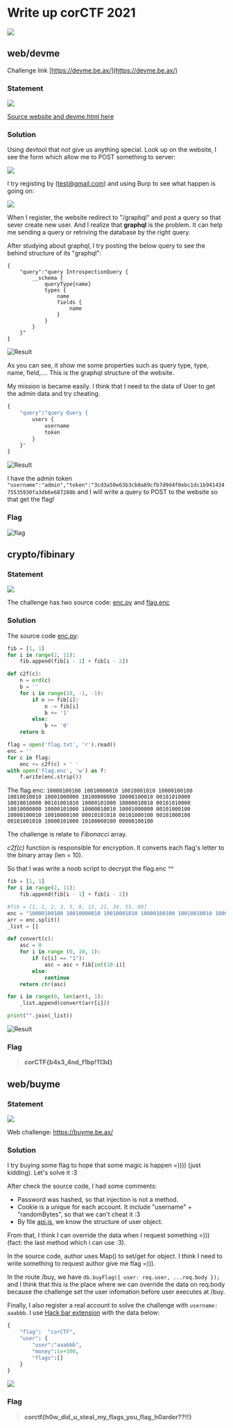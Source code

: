 # Write up corCTF 2021

![](website.png)

## web/devme

Challenge link [https://devme.be.ax/](https://devme.be.ax/)

### Statement

![](devme/statement.png)

[Source website and devme.html here](devme/devme_files.zip)

### Solution

Using devtool that not give us anything special. Look up on the website, I see the form which allow me to POST something to server:

![](devme/sendEmail.png)

I try registing by (test@gmail.com) and using Burp to see what happen is going on:

![](devme/burp.png)

When I register, the website redirect to "/graphql" and post a query so that sever create new user. And I realize that **graphql** is the problem. It can help me sending a query or retriving the database by the right query.

After studying about graphql, I try posting the below query to see the behind structure of its "graphql":
```grahpql
{
	"query":"query IntrospectionQuery {
		__schema {
			queryType{name}
			types {
				name
				fields {
					name
				}
			}
		}
	}"
}
```

![Result](devme/structure.png)

As you can see, it show me some properties such as query type, type, name, field,.... This is the graphql structure of the website.

My mission is became easily. I think that I need to the data of User to get the admin data and try cheating.

```graphql
{
	"query":"query Query {
		users {
			username
			token
		}
	}"
}
```

![Result](devme/users.png)

I have the admin token <code>"username":"admin","token":"3cd3a50e63b3cb0a69cfb7d9d4f0ebc1dc1b94143475535930fa3db6e687280b</code> and I will write a query to POST to the website so that get the flag!

### Flag

![flag](devme/flag.png)


## crypto/fibinary

### Statement

![](fibinary/state.png)

The challenge has two source code: [enc.py](fibinary/enc.py) and [flag.enc](fibinary/flag.enc)

### Solution

The source code [enc.py](fibinary/enc.py):
```python
fib = [1, 1]
for i in range(2, 11):
	fib.append(fib[i - 1] + fib[i - 2])

def c2f(c):
	n = ord(c)
	b = ''
	for i in range(10, -1, -1):
		if n >= fib[i]:
			n -= fib[i]
			b += '1'
		else:
			b += '0'
	return b

flag = open('flag.txt', 'r').read()
enc = ''
for c in flag:
	enc += c2f(c) + ' '
with open('flag.enc', 'w') as f:
	f.write(enc.strip())
```
The flag.enc:
```10000100100 10010000010 10010001010 10000100100 10010010010 10001000000 10100000000 10000100010 00101010000 10010010000 00101001010 10000101000 10000010010 00101010000 10010000000 10000101000 10000010010 10001000000 00101000100 10000100010 10010000100 00010101010 00101000100 00101000100 00101001010 10000101000 10100000100 00000100100```

The challenge is relate to *Fibonacci* array.

*c2f(c)* function is responsible for encryption. It converts each flag's letter to the binary array (len = 10).

So that I was write a noob script to decrypt the flag.enc ^^

```python
fib = [1, 1]
for i in range(2, 11):
	fib.append(fib[i - 1] + fib[i - 2])

#fib = [1, 1, 2, 3, 5, 8, 13, 21, 34, 55, 89]
enc = "10000100100 10010000010 10010001010 10000100100 10010010010 10001000000 10100000000 10000100010 00101010000 10010010000 00101001010 10000101000 10000010010 00101010000 10010000000 10000101000 10000010010 10001000000 00101000100 10000100010 10010000100 00010101010 00101000100 00101000100 00101001010 10000101000 10100000100 00000100100"
arr = enc.split()
_list = []

def convert(c):
    asc = 0
    for i in range (0, 10, 1):
        if (c[i] == "1"):
            asc = asc + fib[int(10-i)]
        else:
            continue
    return chr(asc)

for i in range(0, len(arr), 1):    
    _list.append(convert(arr[i]))

print("".join(_list))
```

![Result](fibinary/flag.png)

### Flag
>**corCTF{b4s3_4nd_f1bp!113d}**


## web/buyme

### Statement

![](buyme/state.png)

Web challenge: https://buyme.be.ax/

### Solution

I try buying some flag to hope that some magic is happen =)))) (just kidding). Let's solve it :3

After check the source code, I had some comments:
- Password was hashed, so that injection is not a method.
- Cookie is a unique for each account. It include "username" + "randomBytes", so that we can't cheat it :3
- By file [api.js](buyme/source/routes/api.js), we know the structure of user object.

From that, I think I can override the data when I request something =))) (fact: the last method which i can use :3).

In the source code, author uses Map() to set/get for object. I think I need to write something to request author give me flag =))).

In the route /buy, we have ```db.buyFlag({ user: req.user, ...req.body });``` and I think that this is the place where we can override the data on req.body because the challenge set the user infomation before user executes at /buy.

Finally, I also register a real account to solve the challenge with ```username: aaabbb```. I use [Hack bar extension](https://chrome.google.com/webstore/detail/hackbar/ginpbkfigcoaokgflihfhhmglmbchinc) with the data below:
```graphql
{
	"flag":  "corCTF",
    "user": {
        "user":"aaabbb",
        "money":1e+300,
        "flags":[]
    }
}
```

![](buyme/solve.png)

### Flag
>**corctf{h0w_did_u_steal_my_flags_you_flag_h0arder??!!}**